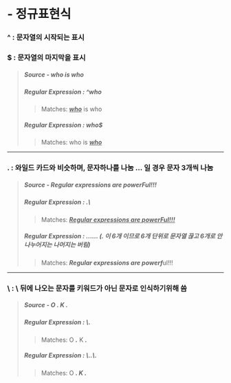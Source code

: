 # - 정규표현식

### 

### ^ : 문자열의 시작되는 표시

### $ : 문자열의 마지막을 표시
  > ##### Source - who is who
  >
  > ##### Regular Expression : ^who
  >
  > > Matches:	<u>***who***</u> is who
  >
  > ##### Regular Expression : who$
  >
  > > Matches:	who is ***<u>who</u>***
------------------------------------------
### . : 와일드 카드와 비슷하며, 문자하나를 나눔 ... 일 경우 문자 3개씩 나눔
  > ##### Source - Regular expressions are powerFul!!!
  > ##### Regular Expression : .\
  > > Matches:	***<u>Regular expressions are powerFul!!!</u>***
  > ##### Regular Expression : ......  (. 이 6개 이므로 6개 단위로 문자열 끊고 6개로 안나누어지는 나머지는 버림)
  > > Matches:	***Regular expressions are powerf***ul!!!
---------------------------------------------
### \ : \ 뒤에 나오는 문자를 키워드가 아닌 문자로 인식하기위해 씀

> ##### Source - O . K .
>
> ##### Regular Expression : \\.
>
> >Matches:	O ***.*** K ***.***
>
> ##### Regular Expression : \\..\\.
>
> > Matches:	O ***. K .***

